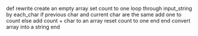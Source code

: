 def rewrite
  create an empty array
  set count to one
  loop through input_string by each_char
    if previous char and current char are the same
      add one to count
    else
      add count + char to an array
      reset count to one
    end
  end
  convert array into a string
end
    